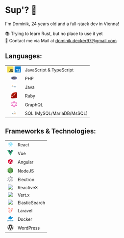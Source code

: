 # Sup'? :metal: 

I'm Dominik, 24 years old and a full-stack dev in Vienna!

:books: Trying to learn Rust, but no place to use it yet<br/>
:speech_balloon: Contact me via Mail at dominik.decker97@gmail.com


## Languages:

<table>
  <tr>
    <td align="center"><img height="20" src="https://raw.githubusercontent.com/github/explore/80688e429a7d4ef2fca1e82350fe8e3517d3494d/topics/javascript/javascript.png"> <img height="20" src="https://raw.githubusercontent.com/github/explore/80688e429a7d4ef2fca1e82350fe8e3517d3494d/topics/typescript/typescript.png"></td>
    <td>JavaScript & TypeScript</td>
  </tr>
  <tr>
    <td align="center"><img height="20" src="https://raw.githubusercontent.com/github/explore/80688e429a7d4ef2fca1e82350fe8e3517d3494d/topics/php/php.png"></td>
    <td>PHP</td>
  </tr>
  <tr>
    <td align="center"><img height="20" src="https://raw.githubusercontent.com/github/explore/80688e429a7d4ef2fca1e82350fe8e3517d3494d/topics/java/java.png"></td>
    <td>Java</td>
  </tr>
    <tr>
    <td align="center"><img height="20" src="https://raw.githubusercontent.com/github/explore/80688e429a7d4ef2fca1e82350fe8e3517d3494d/topics/ruby/ruby.png"></td>
    <td>Ruby</td>
  </tr>
  <tr>
    <td align="center"><img height="20" src="https://raw.githubusercontent.com/github/explore/80688e429a7d4ef2fca1e82350fe8e3517d3494d/topics/graphql/graphql.png"></td>
    <td>GraphQL</td>
  </tr>
  <tr>
    <td align="center"><img height="20" src="https://raw.githubusercontent.com/github/explore/80688e429a7d4ef2fca1e82350fe8e3517d3494d/topics/mysql/mysql.png"></td>
    <td>SQL (MySQL/MariaDB/MsSQL)</td>
  </tr>
 </table>

## Frameworks & Technologies:

<table>
  <tr>
    <td align="center"><img height="20" src="https://raw.githubusercontent.com/github/explore/80688e429a7d4ef2fca1e82350fe8e3517d3494d/topics/react/react.png"></td>
    <td>React</td>
  </tr>
  <tr>
    <td align="center"><img height="20" src="https://raw.githubusercontent.com/github/explore/80688e429a7d4ef2fca1e82350fe8e3517d3494d/topics/vue/vue.png"></td>
    <td>Vue</td>
  </tr>
  <tr>
    <td align="center"><img height="20" src="https://raw.githubusercontent.com/github/explore/80688e429a7d4ef2fca1e82350fe8e3517d3494d/topics/angular/angular.png"></td>
    <td>Angular</td>
  </tr>
  <tr>
    <td align="center"><img height="20" src="https://raw.githubusercontent.com/github/explore/80688e429a7d4ef2fca1e82350fe8e3517d3494d/topics/nodejs/nodejs.png"></td>
    <td>NodeJS</td>
  </tr>
  <tr>
    <td align="center"><img height="20" src="https://raw.githubusercontent.com/github/explore/80688e429a7d4ef2fca1e82350fe8e3517d3494d/topics/electron/electron.png"></td>
    <td>Electron</td>
  </tr>
  <tr>
    <td align="center"><img height="20" src="http://reactivex.io/assets/Rx_Icon.png"></td>
    <td>ReactiveX</td>
  </tr>
  <tr>
    <td align="center"><img height="20" src="https://vertx.io/assets/favicons/vertx-favicon-7/favicon-32x32.png"></td>
    <td>Vert.x</td>
  </tr>
  <tr>
    <td align="center"><img height="20" src="https://static-www.elastic.co/v3/assets/bltefdd0b53724fa2ce/blt36f2da8d650732a0/5d0823c3d8ff351753cbc99f/logo-elasticsearch-32-color.svg"></td>
    <td>ElasticSearch</td>
  </tr>
  <tr>
    <td align="center"><img height="20" src="https://raw.githubusercontent.com/github/explore/80688e429a7d4ef2fca1e82350fe8e3517d3494d/topics/laravel/laravel.png"></td>
    <td>Laravel</td>
  </tr>
  <tr>
    <td align="center"><img height="20" src="https://raw.githubusercontent.com/github/explore/80688e429a7d4ef2fca1e82350fe8e3517d3494d/topics/docker/docker.png"></td>
    <td>Docker</td>
  </tr>
  <tr>
    <td align="center"><img height="20" src="https://raw.githubusercontent.com/github/explore/80688e429a7d4ef2fca1e82350fe8e3517d3494d/topics/wordpress/wordpress.png"></td>
    <td>WordPress</td>
  </tr>
</table>
